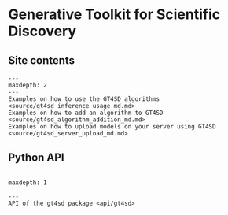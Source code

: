 # Generative Toolkit for Scientific Discovery

## Site contents

```{toctree}
---
maxdepth: 2
---
Examples on how to use the GT4SD algorithms <source/gt4sd_inference_usage_md.md>
Examples on how to add an algorithm to GT4SD <source/gt4sd_algorithm_addition_md.md>
Examples on how to upload models on your server using GT4SD <source/gt4sd_server_upload_md.md>
```

## Python API

```{toctree}
---
maxdepth: 1

---
API of the gt4sd package <api/gt4sd>
```
